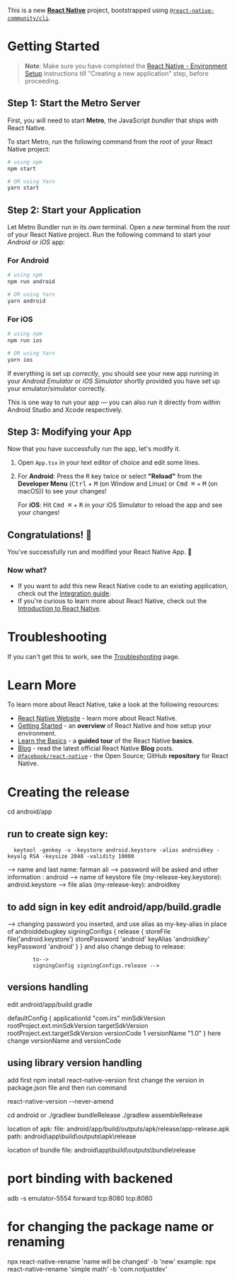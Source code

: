This is a new [**React Native**](https://reactnative.dev) project, bootstrapped using [`@react-native-community/cli`](https://github.com/react-native-community/cli).

# Getting Started

>**Note**: Make sure you have completed the [React Native - Environment Setup](https://reactnative.dev/docs/environment-setup) instructions till "Creating a new application" step, before proceeding.

## Step 1: Start the Metro Server

First, you will need to start **Metro**, the JavaScript _bundler_ that ships _with_ React Native.

To start Metro, run the following command from the _root_ of your React Native project:

```bash
# using npm
npm start

# OR using Yarn
yarn start
```

## Step 2: Start your Application

Let Metro Bundler run in its _own_ terminal. Open a _new_ terminal from the _root_ of your React Native project. Run the following command to start your _Android_ or _iOS_ app:

### For Android

```bash
# using npm
npm run android

# OR using Yarn
yarn android
```

### For iOS

```bash
# using npm
npm run ios

# OR using Yarn
yarn ios
```

If everything is set up _correctly_, you should see your new app running in your _Android Emulator_ or _iOS Simulator_ shortly provided you have set up your emulator/simulator correctly.

This is one way to run your app — you can also run it directly from within Android Studio and Xcode respectively.

## Step 3: Modifying your App

Now that you have successfully run the app, let's modify it.

1. Open `App.tsx` in your text editor of choice and edit some lines.
2. For **Android**: Press the <kbd>R</kbd> key twice or select **"Reload"** from the **Developer Menu** (<kbd>Ctrl</kbd> + <kbd>M</kbd> (on Window and Linux) or <kbd>Cmd ⌘</kbd> + <kbd>M</kbd> (on macOS)) to see your changes!

   For **iOS**: Hit <kbd>Cmd ⌘</kbd> + <kbd>R</kbd> in your iOS Simulator to reload the app and see your changes!

## Congratulations! :tada:

You've successfully run and modified your React Native App. :partying_face:

### Now what?

- If you want to add this new React Native code to an existing application, check out the [Integration guide](https://reactnative.dev/docs/integration-with-existing-apps).
- If you're curious to learn more about React Native, check out the [Introduction to React Native](https://reactnative.dev/docs/getting-started).

# Troubleshooting

If you can't get this to work, see the [Troubleshooting](https://reactnative.dev/docs/troubleshooting) page.

# Learn More

To learn more about React Native, take a look at the following resources:

- [React Native Website](https://reactnative.dev) - learn more about React Native.
- [Getting Started](https://reactnative.dev/docs/environment-setup) - an **overview** of React Native and how setup your environment.
- [Learn the Basics](https://reactnative.dev/docs/getting-started) - a **guided tour** of the React Native **basics**.
- [Blog](https://reactnative.dev/blog) - read the latest official React Native **Blog** posts.
- [`@facebook/react-native`](https://github.com/facebook/react-native) - the Open Source; GitHub **repository** for React Native.


# Creating the release
cd android/app

## run to create sign key: 
      keytool -genkey -v -keystore android.keystore -alias androidkey -keyalg RSA -keysize 2048 -validity 10000
--> name and last name: farman ali 
--> password will be asked and other information : android
--> name of keystore file (my-release-key.keystore): android.keystore
--> file alias (my-release-key): androidkey

## to add sign in key edit android/app/build.gradle
--> changing password you inserted, and use alias as my-key-alias in place of androiddebugkey
   signingConfigs {
        release {
            storeFile file('android.keystore')
            storePassword 'android'
            keyAlias 'androidkey'
            keyPassword 'android'
        }
    }
and also change debug to release:
<!-- release {
            // Caution! In production, you need to generate your own keystore file.
            // see https://reactnative.dev/docs/signed-apk-android.
            signingConfig signingConfigs.debug -->
            to-->
            signingConfig signingConfigs.release -->

## versions handling
edit android/app/build.gradle

 defaultConfig {
        applicationId "com.irs"
        minSdkVersion rootProject.ext.minSdkVersion
        targetSdkVersion rootProject.ext.targetSdkVersion
        versionCode 1
        versionName "1.0"
    }
    here change versionName and versionCode

## using library version handling
add first 
npm install react-native-version
first change the version in package.json file and then run command

react-native-version --never-amend

cd android
or 
./gradlew bundleRelease
./gradlew assembleRelease

location of apk:
file: android/app/build/outputs/apk/release/app-release.apk
path: android\app\build\outputs\apk\release

location of bundle file:
android\app\build\outputs\bundle\release

# port binding with backened
adb -s emulator-5554 forward tcp:8080 tcp:8080

# for changing the package name or renaming
npx react-native-rename 'name will be changed' -b 'new'
example:
npx react-native-rename 'simple math' -b 'com.notjustdev'